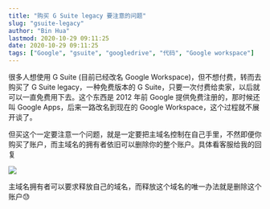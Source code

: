 ```yaml
---
title: "购买 G Suite legacy 要注意的问题"
slug: "gsuite-legacy"
author: "Bin Hua"
lastmod: 2020-10-29 09:11:25
date: 2020-10-29 09:11:25
tags: ["Google", "gsuite", "googledrive", "代码", "Google workspace"]
---
```


很多人想使用 G Suite (目前已经改名 Google Workspace)，但不想付费，转而去购买了 G Suite legacy，一种免费版本的 G Suite，只要一次付费给卖家，以后就可以一直免费用下去。这个东西是 2012 年前 Google 提供免费注册的，那时候还叫 Google Apps，后来一路改名到现在的 Google Workspace，这个过程就不展开谈了。

但买这个一定要注意一个问题，就是一定要把主域名控制在自己手里，不然即便你购买了账户，而主域名的拥有者依旧可以删除你的整个账户。具体看客服给我的回复

![](/imgs/gsuite-legacy.png)

主域名拥有者可以要求释放自己的域名，而释放这个域名的唯一办法就是删除这个账户😓